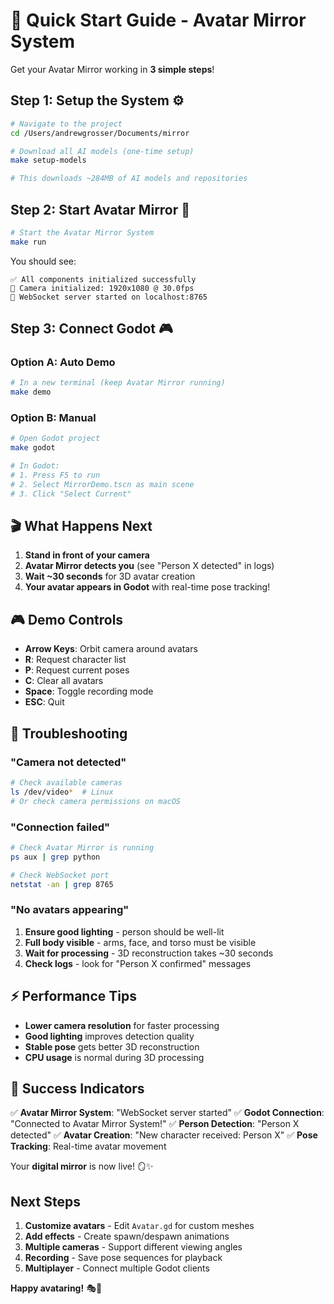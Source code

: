# 🚀 Quick Start Guide - Avatar Mirror System

Get your Avatar Mirror working in **3 simple steps**!

## Step 1: Setup the System ⚙️

```bash
# Navigate to the project
cd /Users/andrewgrosser/Documents/mirror

# Download all AI models (one-time setup)
make setup-models

# This downloads ~284MB of AI models and repositories
```

## Step 2: Start Avatar Mirror 🎥

```bash
# Start the Avatar Mirror System
make run
```

You should see:
```
✅ All components initialized successfully
🎥 Camera initialized: 1920x1080 @ 30.0fps
📡 WebSocket server started on localhost:8765
```

## Step 3: Connect Godot 🎮

### Option A: Auto Demo
```bash
# In a new terminal (keep Avatar Mirror running)
make demo
```

### Option B: Manual
```bash
# Open Godot project
make godot

# In Godot:
# 1. Press F5 to run
# 2. Select MirrorDemo.tscn as main scene
# 3. Click "Select Current"
```

## 🎬 What Happens Next

1. **Stand in front of your camera**
2. **Avatar Mirror detects you** (see "Person X detected" in logs)
3. **Wait ~30 seconds** for 3D avatar creation
4. **Your avatar appears in Godot** with real-time pose tracking!

## 🎮 Demo Controls

- **Arrow Keys**: Orbit camera around avatars
- **R**: Request character list
- **P**: Request current poses
- **C**: Clear all avatars  
- **Space**: Toggle recording mode
- **ESC**: Quit

## 🔧 Troubleshooting

### "Camera not detected"
```bash
# Check available cameras
ls /dev/video*  # Linux
# Or check camera permissions on macOS
```

### "Connection failed"
```bash
# Check Avatar Mirror is running
ps aux | grep python

# Check WebSocket port
netstat -an | grep 8765
```

### "No avatars appearing"
1. **Ensure good lighting** - person should be well-lit
2. **Full body visible** - arms, face, and torso must be visible
3. **Wait for processing** - 3D reconstruction takes ~30 seconds
4. **Check logs** - look for "Person X confirmed" messages

## ⚡ Performance Tips

- **Lower camera resolution** for faster processing
- **Good lighting** improves detection quality
- **Stable pose** gets better 3D reconstruction
- **CPU usage** is normal during 3D processing

## 🎯 Success Indicators

✅ **Avatar Mirror System**: "WebSocket server started"
✅ **Godot Connection**: "Connected to Avatar Mirror System!" 
✅ **Person Detection**: "Person X detected"
✅ **Avatar Creation**: "New character received: Person X"
✅ **Pose Tracking**: Real-time avatar movement

Your **digital mirror** is now live! 🪞✨

## Next Steps

1. **Customize avatars** - Edit `Avatar.gd` for custom meshes
2. **Add effects** - Create spawn/despawn animations  
3. **Multiple cameras** - Support different viewing angles
4. **Recording** - Save pose sequences for playback
5. **Multiplayer** - Connect multiple Godot clients

**Happy avataring!** 🎭🤖